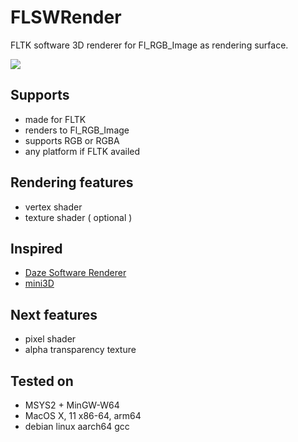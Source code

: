 # FLSWRender
FLTK software 3D renderer for Fl_RGB_Image as rendering surface.

<img src="https://raw.githubusercontent.com/rageworx/FLSWRender/main/images/miku_MacOS11_M1.png">

## Supports

- made for FLTK
- renders to Fl_RGB_Image
- supports RGB or RGBA
- any platform if FLTK availed



## Rendering features

* vertex shader
* texture shader ( optional )



## Inspired

* [Daze Software Renderer](https://github.com/HongHuaFu/SoftwareRenderer
  )
* [mini3D](https://github.com/skywind3000/mini3d )


## Next features

* pixel shader
* alpha transparency texture


## Tested on

* MSYS2 + MinGW-W64
* MacOS X, 11 x86-64, arm64
* debian linux aarch64 gcc
